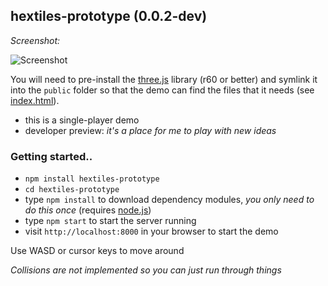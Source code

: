 ## hextiles-prototype (0.0.2-dev)

*Screenshot:*

![Screenshot](https://raw.github.com/joates/hextiles-prototype/master/img/screenshot.png)

You will need to pre-install the [three.js](http://threejs.org) library (r60 or better) and symlink it into the ```public``` folder so that the demo can find the files that it needs (see [index.html](public/index.html)).

* this is a single-player demo
* developer preview: _it's a place for me to play with new ideas_

### Getting started..

* ```npm install hextiles-prototype```
* ```cd hextiles-prototype```
* type ```npm install``` to download dependency modules, _you only need to do this once_ (requires [node.js](http://nodejs.org))
* type ```npm start``` to start the server running
* visit ```http://localhost:8000``` in your browser to start the demo

Use WASD or cursor keys to move around

_Collisions are not implemented so you can just run through things_
